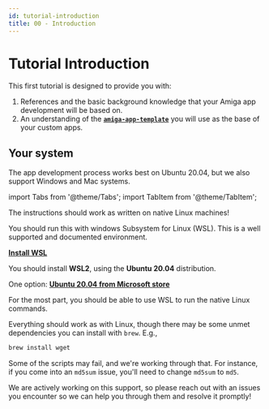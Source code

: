 ```yaml
---
id: tutorial-introduction
title: 00 - Introduction
---
```

# Tutorial Introduction

This first tutorial is designed to provide you with:

1. References and the basic background knowledge that your Amiga app development will be based on.
2. An understanding of the [**`amiga-app-template`**](https://github.com/farm-ng/amiga-app-template) you will use as the base of your custom apps.

## Your system

The app development process works best on Ubuntu 20.04, but we also support Windows and Mac systems.

import Tabs from '@theme/Tabs';
import TabItem from '@theme/TabItem';

<Tabs>
<TabItem value="linux" label="Linux" default>
The instructions should work as written on native Linux machines!
</TabItem>

<TabItem value="windows" label="Windows" default>

You should run this with windows Subsystem for Linux (WSL).
This is a well supported and documented environment.

[**Install WSL**](https://learn.microsoft.com/en-us/windows/wsl/install)

You should install **WSL2**, using the **Ubuntu 20.04** distribution.

One option: [**Ubuntu 20.04 from Microsoft store**](https://apps.microsoft.com/store/detail/ubuntu-2004/9N6SVWS3RX71)

For the most part, you should be able to use WSL to run the native Linux commands.

</TabItem>
<TabItem value="macos" label="Mac">

Everything should work as with Linux, though there may be some unmet dependencies you can install with `brew`.
E.g.,

```bash
brew install wget
```

Some of the scripts may fail, and we're working through that.
For instance, if you come into an `md5sum` issue, you'll need to change `md5sum` to `md5`.

We are actively working on this support, so please reach out with an issues you encounter so we can help you through them and resolve it promptly!

</TabItem>
</Tabs>
